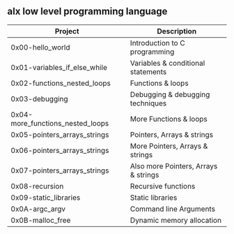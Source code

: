 ## alx low level programming language
 Project                          | Description                          |
|----------------------------------|--------------------------------------|
| 0x00-hello_world                 | Introduction to C programming        |
| 0x01-variables_if_else_while     | Variables & conditional statements   |
| 0x02-functions_nested_loops      | Functions & loops                    |
| 0x03-debugging                   | Debugging & debugging techniques     |
| 0x04-more_functions_nested_loops | More Functions & loops               |
| 0x05-pointers_arrays_strings     | Pointers, Arrays & strings           |
| 0x06-pointers_arrays_strings     | More Pointers, Arrays & strings      |
| 0x07-pointers_arrays_strings     | Also more Pointers, Arrays & strings |
| 0x08-recursion                   | Recursive functions                  |
| 0x09-static_libraries            | Static libraries                     |
| 0x0A-argc_argv                   | Command line Arguments               |
| 0x0B-malloc_free                 | Dynamic memory allocation            |

